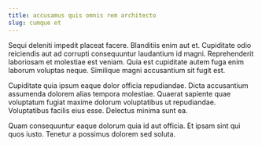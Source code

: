 ```yaml
---
title: accusamus quis omnis rem architecto
slug: cumque et
---
```


Sequi deleniti impedit placeat facere. Blanditiis enim aut et. Cupiditate odio reiciendis aut ad corrupti consequuntur laudantium id magni. Reprehenderit laboriosam et molestiae est veniam. Quia est cupiditate autem fuga enim laborum voluptas neque. Similique magni accusantium sit fugit est.

Cupiditate quia ipsum eaque dolor officia repudiandae. Dicta accusantium assumenda dolorem alias tempora molestiae. Quaerat sapiente quae voluptatum fugiat maxime dolorum voluptatibus ut repudiandae. Voluptatibus facilis eius esse. Delectus minima sunt ea.

Quam consequuntur eaque dolorum quia id aut officia. Et ipsam sint qui quos iusto. Tenetur a possimus dolorem sed soluta.
